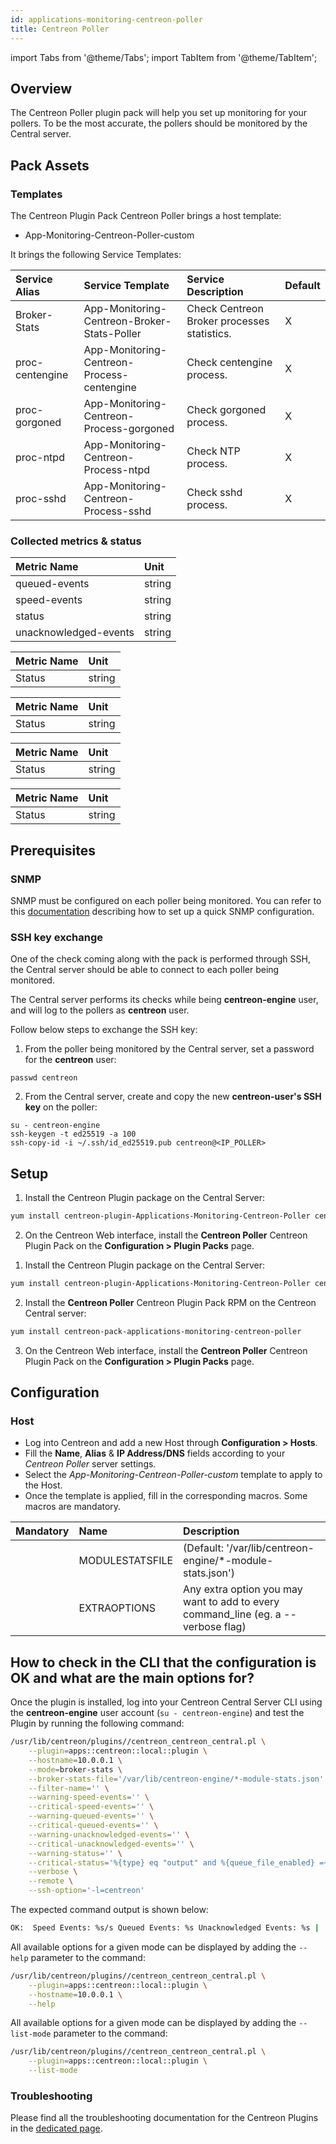 ```yaml
---
id: applications-monitoring-centreon-poller
title: Centreon Poller
---
```

import Tabs from '@theme/Tabs';
import TabItem from '@theme/TabItem';


## Overview

The Centreon Poller plugin pack will help you set up monitoring for your pollers. To be the most accurate, the pollers should be monitored by the Central server. 

## Pack Assets

### Templates

The Centreon Plugin Pack Centreon Poller brings a host template:

* App-Monitoring-Centreon-Poller-custom

It brings the following Service Templates:

| Service Alias   | Service Template                            | Service Description                         | Default |
| :-------------- | :------------------------------------------ | :------------------------------------------ | :------ |
| Broker-Stats    | App-Monitoring-Centreon-Broker-Stats-Poller | Check Centreon Broker processes statistics. | X       |
| proc-centengine | App-Monitoring-Centreon-Process-centengine  | Check centengine process.                   | X       |
| proc-gorgoned   | App-Monitoring-Centreon-Process-gorgoned    | Check gorgoned process.                     | X       |
| proc-ntpd       | App-Monitoring-Centreon-Process-ntpd        | Check NTP process.                          | X       |
| proc-sshd       | App-Monitoring-Centreon-Process-sshd        | Check sshd process.                         | X       |

### Collected metrics & status

<Tabs groupId="sync">
<TabItem value="Broker-Stats" label="Broker-Stats">

| Metric Name           | Unit   |
| :-------------------- | :----- |
| queued-events         | string |
| speed-events          | string |
| status                | string |
| unacknowledged-events | string |

</TabItem>
<TabItem value="proc-centegine" label="proc-centegine">

| Metric Name | Unit   |
| :---------- | :----- |
| Status      | string |

</TabItem>
<TabItem value="proc-gorgoned" label="proc-gorgoned">

| Metric Name | Unit   |
| :---------- | :----- |
| Status      | string |

</TabItem>
<TabItem value="proc-ntpd" label="proc-ntpd">

| Metric Name | Unit   |
| :---------- | :----- |
| Status      | string |

</TabItem>
<TabItem value="proc-sshd" label="proc-sshd">

| Metric Name | Unit   |
| :---------- | :----- |
| Status      | string |

</TabItem>
</Tabs>

## Prerequisites

### SNMP

SNMP must be configured on each poller being monitored. You can refer to this [documentation](operatingsystems-linux-snmp.md#prerequisites) describing how to set up a quick SNMP configuration.

### SSH key exchange

One of the check coming along with the pack is performed through SSH, the Central server should be able to connect to each poller being monitored.

The Central server performs its checks while being **centreon-engine** user, and will log to the pollers as **centreon** user.

Follow below steps to exchange the SSH key:

1. From the poller being monitored by the Central server, set a password for the **centreon** user: 

```
passwd centreon
```

2. From the Central server, create and copy the new **centreon-user's SSH key** on the poller: 

```
su - centreon-engine
ssh-keygen -t ed25519 -a 100
ssh-copy-id -i ~/.ssh/id_ed25519.pub centreon@<IP_POLLER>
```

## Setup

<Tabs groupId="sync">
<TabItem value="Online License" label="Online License">

1. Install the Centreon Plugin package on the Central Server:

```bash
yum install centreon-plugin-Applications-Monitoring-Centreon-Poller centreon-plugin-Operatingsystems-Linux-Snmp
```

2. On the Centreon Web interface, install the **Centreon Poller** Centreon Plugin Pack on the **Configuration > Plugin Packs** page.

</TabItem>
<TabItem value="Offline License" label="Offline License">

1. Install the Centreon Plugin package on the Central Server:

```bash
yum install centreon-plugin-Applications-Monitoring-Centreon-Poller centreon-plugin-Operatingsystems-Linux-Snmp
```

2. Install the **Centreon Poller** Centreon Plugin Pack RPM on the Centreon Central server:

 ```bash
yum install centreon-pack-applications-monitoring-centreon-poller
 ```

3. On the Centreon Web interface, install the **Centreon Poller** Centreon Plugin Pack on the **Configuration > Plugin Packs** page.

</TabItem>
</Tabs>

## Configuration

### Host

* Log into Centreon and add a new Host through **Configuration > Hosts**.
* Fill the **Name**, **Alias** & **IP Address/DNS** fields according to your *Centreon Poller* server settings.
* Select the *App-Monitoring-Centreon-Poller-custom* template to apply to the Host.
* Once the template is applied, fill in the corresponding macros. Some macros are mandatory.

| Mandatory | Name            | Description                                                  |
| :-------- | :-------------- | :----------------------------------------------------------- |
|           | MODULESTATSFILE | (Default: '/var/lib/centreon-engine/*-module-stats.json')    |
|           | EXTRAOPTIONS    | Any extra option you may want to add to every command\_line (eg. a --verbose flag) |

## How to check in the CLI that the configuration is OK and what are the main options for? 

Once the plugin is installed, log into your Centreon Central Server CLI using the **centreon-engine** user account (`su - centreon-engine`) and test the Plugin by running the following 
command:

```bash
/usr/lib/centreon/plugins//centreon_centreon_central.pl \
    --plugin=apps::centreon::local::plugin \
    --hostname=10.0.0.1 \
    --mode=broker-stats \
    --broker-stats-file='/var/lib/centreon-engine/*-module-stats.json' \
    --filter-name='' \
    --warning-speed-events='' \
    --critical-speed-events='' \
    --warning-queued-events='' \
    --critical-queued-events='' \
    --warning-unacknowledged-events='' \
    --critical-unacknowledged-events='' \
    --warning-status='' \
    --critical-status='%{type} eq "output" and %{queue_file_enabled} =~ /true/i' \
    --verbose \
    --remote \
    --ssh-option='-l=centreon'
```

The expected command output is shown below:

```bash
OK:  Speed Events: %s/s Queued Events: %s Unacknowledged Events: %s | 
```

All available options for a given mode can be displayed by adding the 
`--help` parameter to the command:

```bash
/usr/lib/centreon/plugins//centreon_centreon_central.pl \
    --plugin=apps::centreon::local::plugin \
    --hostname=10.0.0.1 \
    --help
```

All available options for a given mode can be displayed by adding the 
`--list-mode` parameter to the command:

```bash
/usr/lib/centreon/plugins//centreon_centreon_central.pl \
    --plugin=apps::centreon::local::plugin \
    --list-mode
```

### Troubleshooting

Please find all the troubleshooting documentation for the Centreon Plugins in the [dedicated page](../tutorials/troubleshooting-plugins.md).